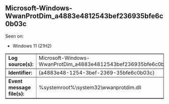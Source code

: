 ## Microsoft-Windows-WwanProtDim_a4883e4812543bef236935bfe6c0b03c

Seen on:
* Windows 11 (21H2)

<table border="1" class="docutils">
  <tbody>
    <tr>
      <td><b>Log source(s):</b></td>
      <td>Microsoft-Windows-WwanProtDim_a4883e4812543bef236935bfe6c0b03c</td>
    </tr>
    <tr>
      <td><b>Identifier:</b></td>
      <td>{a4883e48-1254-3bef-2369-35bfe6c0b03c}</td>
    </tr>
    <tr>
      <td><b>Event message file(s):</b></td>
      <td>%systemroot%\system32\wwanprotdim.dll</td>
    </tr>
  </tbody>
</table>

&nbsp;


